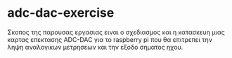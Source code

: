 # adc-dac-exercise
Σκοπος της παρουσας εργασιας ειναι ο σχεδιασμος και η κατασκευη μιας καρτας 
επεκτασης ADC-DAC για το raspberry pi που θα επιτρεπει την ληψη αναλογικων 
μετρησεων και την εξοδο σηματος ηχου. 
